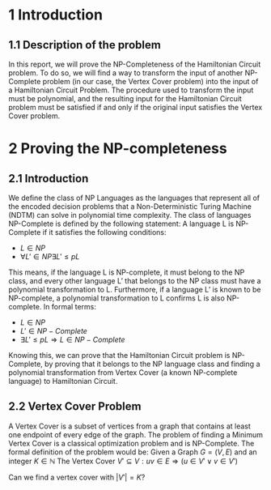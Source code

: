 # 1 Introduction
## 1.1 Description of the problem
In this report, we will prove the NP-Completeness of the Hamiltonian Circuit problem. To do so, we will find a way to transform the input of another NP-Complete problem (in our case, the Vertex Cover problem) into the input of a Hamiltonian Circuit Problem. The procedure used to transform the input must be polynomial, and the resulting input for the Hamiltonian Circuit problem must be satisfied if and only if the original input satisfies the Vertex Cover problem.

# 2 Proving the NP-completeness
## 2.1 Introduction
We define the class of NP Languages as the languages that represent all of the encoded decision problems that a Non-Deterministic Turing Machine (NDTM) can solve in polynomial time complexity.
The class of languages NP-Complete is defined by the following statement:
A language L is NP-Complete if it satisfies the following conditions:
- $L ∈ NP$
- $∀L' ∈ NP ∃L' ≤p L$

This means, if the language L is NP-complete, it must belong to the NP class, and every other language L’ that belongs to the NP class must have a polynomial transformation to L.
Furthermore, if a language L’ is known to be NP-complete, a polynomial transformation to L confirms L is also NP-complete. In formal terms:
- $L ∈ NP$
- $L' ∈ NP-Complete$
- $∃L' ≤p L ⇒ L ∈ NP-Complete$

Knowing this, we can prove that the Hamiltonian Circuit problem is NP-Complete, by proving that it belongs to the NP language class and finding a polynomial transformation from Vertex Cover (a known NP-complete language) to Hamiltonian Circuit.

## 2.2 Vertex Cover Problem
A Vertex Cover is a subset of vertices from a graph that contains at least one endpoint of every edge of the graph. The problem of finding a Minimum Vertex Cover is a classical optimization problem and is NP-Complete.
The formal definition of the problem would be:
Given a Graph $G = (V, E)$ and an integer $K ∈ ℕ$
The Vertex Cover $V' ⊆ V: uv ∈ E ⇒ (u ∈ V' ∨ v ∈ V')$

Can we find a vertex cover with $|V'| = K$?
